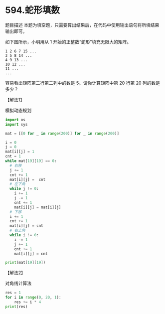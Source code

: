 # 594.蛇形填数

题目描述
本题为填空题，只需要算出结果后，在代码中使用输出语句将所填结果输出即可。

如下图所示，小明用从 
1 开始的正整数“蛇形”填充无限大的矩阵。

```shell
1 2 6 7 15 ...
3 5 8 14 ...
4 9 13 ...
10 12 ...
11 ...
...
```

容易看出矩阵第二行第二列中的数是 
5。请你计算矩阵中第
20 行第 
20 列的数是多少？

【解法1】

模拟动态规划

```python
import os
import sys

mat = [[0 for _ in range(200)] for _ in range(200)]

i = 0
j = 0
mat[i][j] = 1
cnt = 1
while mat[19][19] == 0:
  # 右移
  j += 1
  cnt += 1
  mat[i][j] =  cnt
  # 左下角
  while j != 0:
    i += 1
    j -= 1
    cnt += 1
    mat[i][j] = mat[i][j]
  # 下移
  i += 1
  cnt += 1
  mat[i][j] = cnt
  # 右上角
  while i != 0:
    i -= 1
    j += 1
    cnt += 1
    mat[i][j] = cnt

print(mat[19][19])
```

【解法2】

对角线计算法

```python
res = 1
for i in range(0, 20, 1):
    res += i * 4
print(res)
```

